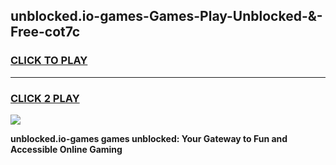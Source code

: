 
## unblocked.io-games-Games-Play-Unblocked-&-Free-cot7c
<h3>
<a href="https://premium76.site?title=unblocked.io-games&ref=24A">CLICK TO PLAY</a></h3>
<hr>

<h3>
<a href="https://premium76.site?title=unblocked.io-games&ref=24A">CLICK 2 PLAY</a>
  
</h3>

<a href="https://premium76.site?title=unblocked.io-games&ref=24A"><img src="https://clearcache.store/games.png"></a>


**unblocked.io-games games unblocked: Your Gateway to Fun and Accessible Online Gaming**
